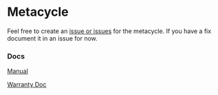 # Metacycle

Feel free to create an [issue or issues](https://github.com/Ohm-Ventures/Metacycle/issues) for the metacycle. If you have a fix document it in an issue for now.

### Docs
[Manual](https://github.com/Ohm-Ventures/Metacycle/blob/main/Manuals/SONDORS_Metacycle_Manual.pdf)

[Warranty Doc](https://github.com/Ohm-Ventures/Metacycle/blob/main/Manuals/Metacycle_Warranty.pdf)
